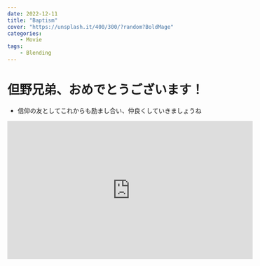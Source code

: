 ```yaml
---
date: 2022-12-11
title: "Baptism"
cover: "https://unsplash.it/400/300/?random?BoldMage"
categories: 
    - Movie
tags:
    - Blending
---
```


# 但野兄弟、おめでとうございます！

- 信仰の友としてこれからも励まし合い、仲良くしていきましょうね

<iframe width="560" height="315" src="https://www.youtube.com/embed/1bOWmuux_ew" title="YouTube video player" frameborder="0" allow="accelerometer; autoplay; clipboard-write; encrypted-media; gyroscope; picture-in-picture; web-share" allowfullscreen></iframe>